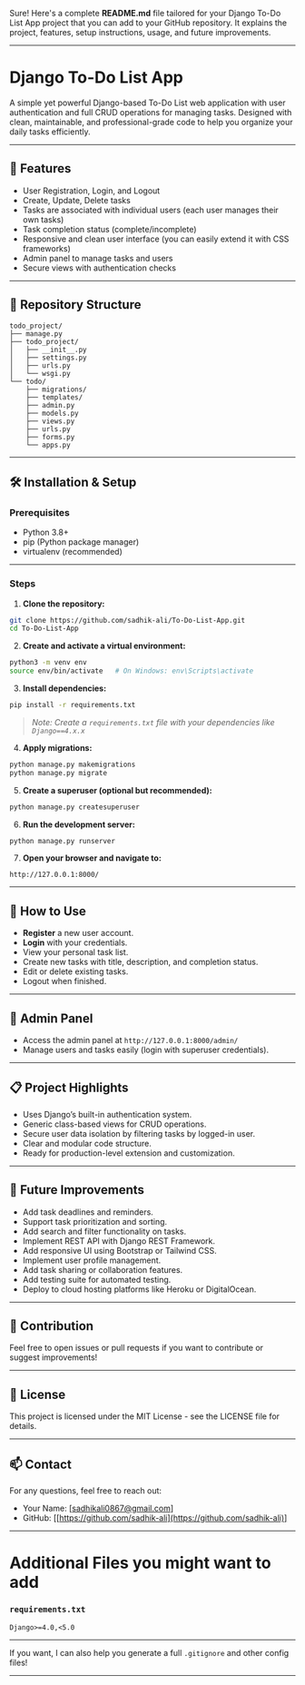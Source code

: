 Sure! Here's a complete **README.md** file tailored for your Django To-Do List App project that you can add to your GitHub repository. It explains the project, features, setup instructions, usage, and future improvements.

---

# Django To-Do List App

A simple yet powerful Django-based To-Do List web application with user authentication and full CRUD operations for managing tasks. Designed with clean, maintainable, and professional-grade code to help you organize your daily tasks efficiently.

---

## 🚀 Features

* User Registration, Login, and Logout
* Create, Update, Delete tasks
* Tasks are associated with individual users (each user manages their own tasks)
* Task completion status (complete/incomplete)
* Responsive and clean user interface (you can easily extend it with CSS frameworks)
* Admin panel to manage tasks and users
* Secure views with authentication checks

---

## 📁 Repository Structure

```
todo_project/
├── manage.py
├── todo_project/
│   ├── __init__.py
│   ├── settings.py
│   ├── urls.py
│   └── wsgi.py
└── todo/
    ├── migrations/
    ├── templates/
    ├── admin.py
    ├── models.py
    ├── views.py
    ├── urls.py
    ├── forms.py
    └── apps.py
```

---

## 🛠 Installation & Setup

### Prerequisites

* Python 3.8+
* pip (Python package manager)
* virtualenv (recommended)

---

### Steps

1. **Clone the repository:**

```bash
git clone https://github.com/sadhik-ali/To-Do-List-App.git
cd To-Do-List-App
```

2. **Create and activate a virtual environment:**

```bash
python3 -m venv env
source env/bin/activate   # On Windows: env\Scripts\activate
```

3. **Install dependencies:**

```bash
pip install -r requirements.txt
```

> *Note: Create a `requirements.txt` file with your dependencies like `Django==4.x.x`*

4. **Apply migrations:**

```bash
python manage.py makemigrations
python manage.py migrate
```

5. **Create a superuser (optional but recommended):**

```bash
python manage.py createsuperuser
```

6. **Run the development server:**

```bash
python manage.py runserver
```

7. **Open your browser and navigate to:**

```
http://127.0.0.1:8000/
```

---

## 🎯 How to Use

* **Register** a new user account.
* **Login** with your credentials.
* View your personal task list.
* Create new tasks with title, description, and completion status.
* Edit or delete existing tasks.
* Logout when finished.

---

## 📂 Admin Panel

* Access the admin panel at `http://127.0.0.1:8000/admin/`
* Manage users and tasks easily (login with superuser credentials).

---

## 📋 Project Highlights

* Uses Django’s built-in authentication system.
* Generic class-based views for CRUD operations.
* Secure user data isolation by filtering tasks by logged-in user.
* Clear and modular code structure.
* Ready for production-level extension and customization.

---

## 🔮 Future Improvements

* Add task deadlines and reminders.
* Support task prioritization and sorting.
* Add search and filter functionality on tasks.
* Implement REST API with Django REST Framework.
* Add responsive UI using Bootstrap or Tailwind CSS.
* Implement user profile management.
* Add task sharing or collaboration features.
* Add testing suite for automated testing.
* Deploy to cloud hosting platforms like Heroku or DigitalOcean.

---

## 🤝 Contribution

Feel free to open issues or pull requests if you want to contribute or suggest improvements!

---

## 📜 License

This project is licensed under the MIT License - see the LICENSE file for details.

---

## 📫 Contact

For any questions, feel free to reach out:

* Your Name: \[[sadhikali0867@gmail.com](mailto:sadhikali0867@gmail.com)]
* GitHub: \[[https://github.com/sadhik-ali](https://github.com/sadhik-ali)]

---

# Additional Files you might want to add

### `requirements.txt`

```
Django>=4.0,<5.0
```

---

If you want, I can also help you generate a full `.gitignore` and other config files!

---

